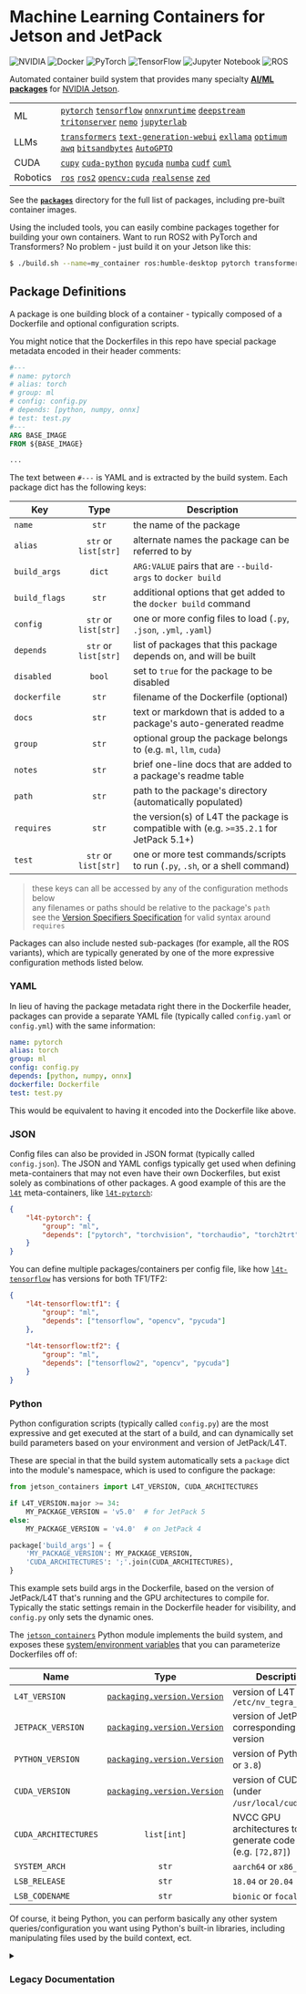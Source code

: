 # Machine Learning Containers for Jetson and JetPack

![NVIDIA](https://img.shields.io/static/v1?style=for-the-badge&message=NVIDIA&color=222222&logo=NVIDIA&logoColor=76B900&label=) ![Docker](https://img.shields.io/badge/docker-%230db7ed.svg?style=for-the-badge&logo=docker&logoColor=white) ![PyTorch](https://img.shields.io/badge/PyTorch-%23EE4C2C.svg?style=for-the-badge&logo=PyTorch&logoColor=white) ![TensorFlow](https://img.shields.io/badge/TensorFlow-%23FF6F00.svg?style=for-the-badge&logo=TensorFlow&logoColor=white) ![Jupyter Notebook](https://img.shields.io/badge/jupyter-%26FA0F00.svg?style=for-the-badge&logo=jupyter&logoColor=white) ![ROS](https://img.shields.io/badge/ros-%230A0FF9.svg?style=for-the-badge&logo=ros&logoColor=white) 

Automated container build system that provides many specialty [**AI/ML packages**](packages) for [NVIDIA Jetson](https://developer.nvidia.com/embedded-computing).

| | |
|---|---|
| ML | [`pytorch`](packages/pytorch) [`tensorflow`](packages/tensorflow) [`onnxruntime`](packages/onnxruntime) [`deepstream`](packages/deepstream) [`tritonserver`](packages/tritonserver) [`nemo`](packages/nemo) [`jupyterlab`](packages/jupyterlab) |
| LLMs | [`transformers`](packages/llm/transformers) [`text-generation-webui`](packages/llm/text-generation-webui) [`exllama`](packages/llm/exllama) [`optimum`](packages/llm/optimum) [`awq`](packages/llm/awq) [`bitsandbytes`](packages/llm/bitsandbytes) [`AutoGPTQ`](packages/llm/auto-gptq) |
| CUDA | [`cupy`](packages/cupy) [`cuda-python`](packages/cuda-python) [`pycuda`](packages/pycuda) [`numba`](packages/numba) [`cudf`](packages/rapids/cudf) [`cuml`](packages/rapids/cuml) |
| Robotics | [`ros`](packages/ros) [`ros2`](packages/ros) [`opencv:cuda`](packages/opencv) [`realsense`](packages/realsense) [`zed`](packages/zed) |

See the [**`packages`**](packages) directory for the full list of packages, including pre-built container images.

Using the included tools, you can easily combine packages together for building your own containers.  Want to run ROS2 with PyTorch and Transformers?  No problem - just build it on your Jetson like this:

```bash
$ ./build.sh --name=my_container ros:humble-desktop pytorch transformers
```

## Package Definitions

A package is one building block of a container - typically composed of a Dockerfile and optional configuration scripts.

You might notice that the Dockerfiles in this repo have special package metadata encoded in their header comments:

```dockerfile
#---
# name: pytorch
# alias: torch
# group: ml
# config: config.py
# depends: [python, numpy, onnx]
# test: test.py
#---
ARG BASE_IMAGE
FROM ${BASE_IMAGE}

...
```

The text between `#---` is YAML and is extracted by the build system.  Each package dict has the following keys:

| Key           |         Type         | Description                                                                             |
|---------------|:--------------------:|-----------------------------------------------------------------------------------------|
| `name`        |         `str`        | the name of the package                                                                 |
| `alias`       | `str` or `list[str]` | alternate names the package can be referred to by                                       |
| `build_args`  |        `dict`        | `ARG:VALUE` pairs that are `--build-args` to `docker build`                             |
| `build_flags` |         `str`        | additional options that get added to the `docker build` command                         |
| `config`      | `str` or `list[str]` | one or more config files to load (`.py`, `.json`, `.yml`, `.yaml`)                      |
| `depends`     | `str` or `list[str]` | list of packages that this package depends on, and will be built                        |
| `disabled`    | `bool`               | set to `true` for the package to be disabled                                            |
| `dockerfile`  | `str`                | filename of the Dockerfile (optional)                                                   |
| `docs`        | `str`                | text or markdown that is added to a package's auto-generated readme                     |
| `group`       | `str`                | optional group the package belongs to (e.g. `ml`, `llm`, `cuda`)                        |
| `notes`       | `str`                | brief one-line docs that are added to a package's readme table                          |
| `path`        | `str`                | path to the package's directory (automatically populated)                               |
| `requires`    | `str`                | the version(s) of L4T the package is compatible with (e.g. `>=35.2.1` for JetPack 5.1+) |
| `test`        | `str` or `list[str]` | one or more test commands/scripts to run (`.py`, `.sh`, or a shell command)             |

> these keys can all be accessed by any of the configuration methods below<br>
> any filenames or paths should be relative to the package's `path`<br>
> see the [Version Specifiers Specification](https://packaging.pypa.io/en/latest/specifiers.html) for valid syntax around `requires`

Packages can also include nested sub-packages (for example, all the ROS variants), which are typically generated by one of the more expressive configuration methods listed below.

### YAML

In lieu of having the package metadata right there in the Dockerfile header, packages can provide a separate YAML file (typically called `config.yaml` or `config.yml`) with the same information:

```yaml
name: pytorch
alias: torch
group: ml
config: config.py
depends: [python, numpy, onnx]
dockerfile: Dockerfile
test: test.py
```

This would be equivalent to having it encoded into the Dockerfile like above.

### JSON

Config files can also be provided in JSON format (typically called `config.json`).  The JSON and YAML configs typically get used when defining meta-containers that may not even have their own Dockerfiles, but exist solely as combinations of other packages.  A good example of this are the [`l4t`](packages/l4t) meta-containers, like [`l4t-pytorch`](packages/l4t/l4t-pytorch):

```json
{
    "l4t-pytorch": {
        "group": "ml",
        "depends": ["pytorch", "torchvision", "torchaudio", "torch2trt", "opencv", "pycuda"]
    }
}
```

You can define multiple packages/containers per config file, like how [`l4t-tensorflow`](packages/l4t/l4t-tensorflow) has versions for both TF1/TF2:

```json
{
    "l4t-tensorflow:tf1": {
        "group": "ml",
        "depends": ["tensorflow", "opencv", "pycuda"]
    },
    
    "l4t-tensorflow:tf2": {
        "group": "ml",
        "depends": ["tensorflow2", "opencv", "pycuda"]
    }
}
```

### Python

Python configuration scripts (typically called `config.py`) are the most expressive and get executed at the start of a build, and can dynamically set build parameters based on your environment and version of JetPack/L4T.

These are special in that the build system automatically sets a `package` dict into the module's namespace, which is used to configure the package:

```python
from jetson_containers import L4T_VERSION, CUDA_ARCHITECTURES

if L4T_VERSION.major >= 34:  
	MY_PACKAGE_VERSION = 'v5.0'  # for JetPack 5
else:                        
	MY_PACKAGE_VERSION = 'v4.0'  # on JetPack 4

package['build_args'] = {
    'MY_PACKAGE_VERSION': MY_PACKAGE_VERSION,
    'CUDA_ARCHITECTURES': ';'.join(CUDA_ARCHITECTURES),
}
```

This example sets build args in the Dockerfile, based on the version of JetPack/L4T that's running and the GPU architectures to compile for.  Typically the static settings remain in the Dockerfile header for visibility, and `config.py` only sets the dynamic ones.


The [`jetson_containers`](jetson_containers) Python module implements the build system, and exposes these [system/environment variables](jetson_containers/l4t_version.py) that you can parameterize Dockerfiles off of:

| Name                 |                                       Type                                      | Description                                                  |
|----------------------|:-------------------------------------------------------------------------------:|--------------------------------------------------------------|
| `L4T_VERSION`        | [`packaging.version.Version`](https://packaging.pypa.io/en/latest/version.html) | version of L4T from `/etc/nv_tegra_release`                  |
| `JETPACK_VERSION`    | [`packaging.version.Version`](https://packaging.pypa.io/en/latest/version.html) | version of JetPack corresponding to L4T version              |
| `PYTHON_VERSION`     | [`packaging.version.Version`](https://packaging.pypa.io/en/latest/version.html) | version of Python (`3.6` or `3.8`)                           |
| `CUDA_VERSION`       | [`packaging.version.Version`](https://packaging.pypa.io/en/latest/version.html) | version of CUDA (under `/usr/local/cuda`)                    |
| `CUDA_ARCHITECTURES` |                                   `list[int]`                                   | NVCC GPU architectures to generate code for (e.g. `[72,87]`) |
| `SYSTEM_ARCH`        |                                      `str`                                      | `aarch64` or `x86_64`                                        |
| `LSB_RELEASE`        |                                      `str`                                      | `18.04` or `20.04`                                           |
| `LSB_CODENAME`       |                                      `str`                                      | `bionic` or `focal`                                          |

Of course, it being Python, you can perform basically any other system queries/configuration you want using Python's built-in libraries, including manipulating files used by the build context, ect.
 

<details>
<summary><h3>Legacy Documentation</h3></summary>

This project provides Dockerfiles, build scripts, and container images for machine learning on [NVIDIA Jetson](https://developer.nvidia.com/embedded-computing):

* [`l4t-ml`](https://ngc.nvidia.com/catalog/containers/nvidia:l4t-ml)
* [`l4t-pytorch`](https://ngc.nvidia.com/catalog/containers/nvidia:l4t-pytorch)
* [`l4t-tensorflow`](https://ngc.nvidia.com/catalog/containers/nvidia:l4t-tensorflow)

The following ROS containers are also available, which can be pulled from [DockerHub](https://hub.docker.com/repository/docker/dustynv/ros) or built from source:

| Distro | Base | Desktop | PyTorch |
|----|:----:|:----:|:----:|
| ROS Melodic   | [`ros-base`](https://hub.docker.com/repository/registry-1.docker.io/dustynv/ros/tags?name=melodic)           | X | X |
| ROS Noetic    | [`ros-base`](https://hub.docker.com/repository/registry-1.docker.io/dustynv/ros/tags?name=noetic-ros-base)   | X | [`PyTorch`](https://hub.docker.com/repository/registry-1.docker.io/dustynv/ros/tags?name=noetic-pytorch) |
| ROS2 Foxy     | [`ros-base`](https://hub.docker.com/repository/registry-1.docker.io/dustynv/ros/tags?name=foxy-ros-base)     | [`desktop`](https://hub.docker.com/repository/registry-1.docker.io/dustynv/ros/tags?name=foxy-desktop) | [`PyTorch`](https://hub.docker.com/repository/registry-1.docker.io/dustynv/ros/tags?name=foxy-pytorch) |
| ROS2 Galactic | [`ros-base`](https://hub.docker.com/repository/registry-1.docker.io/dustynv/ros/tags?name=galactic-ros-base) | [`desktop`](https://hub.docker.com/repository/registry-1.docker.io/dustynv/ros/tags?name=galactic-desktop) | [`PyTorch`](https://hub.docker.com/repository/registry-1.docker.io/dustynv/ros/tags?name=galactic-pytorch) |
| ROS2 Humble   | [`ros-base`](https://hub.docker.com/repository/registry-1.docker.io/dustynv/ros/tags?name=humble-ros-base)   | [`desktop`](https://hub.docker.com/repository/registry-1.docker.io/dustynv/ros/tags?name=humble-desktop) | [`PyTorch`](https://hub.docker.com/repository/registry-1.docker.io/dustynv/ros/tags?name=humble-pytorch) |
| ROS2 Iron     | [`ros-base`](https://hub.docker.com/repository/registry-1.docker.io/dustynv/ros/tags?name=iron-ros-base)   | [`desktop`](https://hub.docker.com/repository/registry-1.docker.io/dustynv/ros/tags?name=iron-desktop) | [`PyTorch`](https://hub.docker.com/repository/registry-1.docker.io/dustynv/ros/tags?name=iron-pytorch) |

The PyTorch-based ROS containers also have the [jetson-inference](https://github.com/dusty-nv/jetson-inference) and [ros_deep_learning](https://github.com/dusty-nv/ros_deep_learning) packages installed.

## Pre-Built Container Images

The following images can be pulled from NGC or DockerHub without needing to build the containers yourself:

<details>
<summary>
<a href=https://ngc.nvidia.com/catalog/containers/nvidia:l4t-ml><b>l4t-ml</b></a> (<code>nvcr.io/nvidia/l4t-ml:r35.2.1-py3</code>)
</summary>
</br>

|                                                                                     | L4T Version | Container Tag                                      |
|-------------------------------------------------------------------------------------|:-----------:|----------------------------------------------------|
| [`l4t-ml`](https://ngc.nvidia.com/catalog/containers/nvidia:l4t-ml)                 |   R35.2.1   | `nvcr.io/nvidia/l4t-ml:r35.2.1-py3`                |
|                                                                                     |   R35.1.0   | `nvcr.io/nvidia/l4t-ml:r35.1.0-py3`                |
|                                                                                     |   R34.1.1   | `nvcr.io/nvidia/l4t-ml:r34.1.1-py3`                |
|                                                                                     |   R34.1.0   | `nvcr.io/nvidia/l4t-ml:r34.1.0-py3`                |
|                                                                                     |   R32.7.1   | `nvcr.io/nvidia/l4t-ml:r32.7.1-py3`                |
|                                                                                     |   R32.6.1   | `nvcr.io/nvidia/l4t-ml:r32.6.1-py3`                |
|                                                                                     |   R32.5.0*  | `nvcr.io/nvidia/l4t-ml:r32.5.0-py3`                |
|                                                                                     |   R32.4.4   | `nvcr.io/nvidia/l4t-ml:r32.4.4-py3`                |
|                                                                                     |   R32.4.3   | `nvcr.io/nvidia/l4t-ml:r32.4.3-py3`                |

</details>
<details>
<summary>
<a href=https://ngc.nvidia.com/catalog/containers/nvidia:l4t-pytorch><b>l4t-pytorch</b></a> (<code>nvcr.io/nvidia/l4t-pytorch:r35.2.1-pth2.0-py3</code>)
</summary>
</br>

|                                                                                     | L4T Version | Container Tag                                      |
|-------------------------------------------------------------------------------------|:-----------:|----------------------------------------------------|
| [`l4t-pytorch`](https://ngc.nvidia.com/catalog/containers/nvidia:l4t-pytorch)       |   R35.2.1   | `nvcr.io/nvidia/l4t-pytorch:r35.2.1-pth2.0-py3`    |
|                                                                                     |   R35.1.0   | `nvcr.io/nvidia/l4t-pytorch:r35.1.0-pth1.13-py3`   |
|                                                                                     |   R35.1.0   | `nvcr.io/nvidia/l4t-pytorch:r35.1.0-pth1.12-py3`   |
|                                                                                     |   R35.1.0   | `nvcr.io/nvidia/l4t-pytorch:r35.1.0-pth1.11-py3`   |
|                                                                                     |   R34.1.1   | `nvcr.io/nvidia/l4t-pytorch:r34.1.1-pth1.12-py3`   |
|                                                                                     |   R34.1.1   | `nvcr.io/nvidia/l4t-pytorch:r34.1.1-pth1.11-py3`   |
|                                                                                     |   R34.1.0   | `nvcr.io/nvidia/l4t-pytorch:r34.1.0-pth1.12-py3`   |
|                                                                                     |   R32.7.1   | `nvcr.io/nvidia/l4t-pytorch:r32.7.1-pth1.10-py3`   |
|                                                                                     |   R32.7.1   | `nvcr.io/nvidia/l4t-pytorch:r32.7.1-pth1.9-py3`    |
|                                                                                     |   R32.6.1   | `nvcr.io/nvidia/l4t-pytorch:r32.6.1-pth1.9-py3`    |
|                                                                                     |   R32.6.1   | `nvcr.io/nvidia/l4t-pytorch:r32.6.1-pth1.8-py3`    |
|                                                                                     |   R32.5.0*  | `nvcr.io/nvidia/l4t-pytorch:r32.5.0-pth1.7-py3`    |
|                                                                                     |   R32.5.0*  | `nvcr.io/nvidia/l4t-pytorch:r32.5.0-pth1.6-py3`    |
|                                                                                     |   R32.4.4   | `nvcr.io/nvidia/l4t-pytorch:r32.4.4-pth1.6-py3`    |
|                                                                                     |   R32.4.3   | `nvcr.io/nvidia/l4t-pytorch:r32.4.3-pth1.6-py3`    |

</details>
<details>
<summary>
<a href=https://ngc.nvidia.com/catalog/containers/nvidia:l4t-tensorflow><b>l4t-tensorflow</b></a> (<code>nvcr.io/nvidia/l4t-tensorflow:r35.2.1-tf2.11-py3</code>)
</summary>
</br>

|                                                                                     | L4T Version | Container Tag                                      |
|-------------------------------------------------------------------------------------|:-----------:|----------------------------------------------------|
| [`l4t-tensorflow`](https://ngc.nvidia.com/catalog/containers/nvidia:l4t-tensorflow) |   R35.2.1   | `nvcr.io/nvidia/l4t-tensorflow:r35.2.1-tf2.11-py3` |
|                                                                                     |   R35.1.0   | `nvcr.io/nvidia/l4t-tensorflow:r35.1.0-tf1.15-py3` |
|                                                                                     |   R35.1.0   | `nvcr.io/nvidia/l4t-tensorflow:r35.1.0-tf2.9-py3`  |
|                                                                                     |   R34.1.1   | `nvcr.io/nvidia/l4t-tensorflow:r34.1.1-tf1.15-py3` |
|                                                                                     |   R34.1.1   | `nvcr.io/nvidia/l4t-tensorflow:r34.1.1-tf2.8-py3`  |
|                                                                                     |   R34.1.0   | `nvcr.io/nvidia/l4t-tensorflow:r34.1.0-tf1.15-py3` |
|                                                                                     |   R34.1.0   | `nvcr.io/nvidia/l4t-tensorflow:r34.1.0-tf2.8-py3`  |
|                                                                                     |   R32.7.1   | `nvcr.io/nvidia/l4t-tensorflow:r32.7.1-tf1.15-py3` |
|                                                                                     |   R32.7.1   | `nvcr.io/nvidia/l4t-tensorflow:r32.7.1-tf2.7-py3`  |
|                                                                                     |   R32.6.1   | `nvcr.io/nvidia/l4t-tensorflow:r32.6.1-tf1.15-py3` |
|                                                                                     |   R32.6.1   | `nvcr.io/nvidia/l4t-tensorflow:r32.6.1-tf2.5-py3`  |
|                                                                                     |   R32.5.0*  | `nvcr.io/nvidia/l4t-tensorflow:r32.5.0-tf1.15-py3` |
|                                                                                     |   R32.5.0*  | `nvcr.io/nvidia/l4t-tensorflow:r32.5.0-tf2.3-py3`  |
|                                                                                     |   R32.4.4   | `nvcr.io/nvidia/l4t-tensorflow:r32.4.4-tf1.15-py3` |
|                                                                                     |   R32.4.4   | `nvcr.io/nvidia/l4t-tensorflow:r32.4.4-tf2.3-py3`  |
|                                                                                     |   R32.4.3   | `nvcr.io/nvidia/l4t-tensorflow:r32.4.3-tf1.15-py3` |
|                                                                                     |   R32.4.3   | `nvcr.io/nvidia/l4t-tensorflow:r32.4.3-tf2.2-py3`  |

</details>

#### ROS

<details>
<summary>
<a href=https://hub.docker.com/repository/registry-1.docker.io/dustynv/ros/tags?name=melodic><b>ROS Melodic</b></a> (<code>dustynv/ros:melodic-ros-base-l4t-r32.7.1</code>)
</summary>
</br>

|                                                                                     | L4T Version | Container Tag                                      |
|-------------------------------------------------------------------------------------|:-----------:|----------------------------------------------------|
| [`ROS Melodic`](https://hub.docker.com/repository/registry-1.docker.io/dustynv/ros/tags?name=melodic) <sup>(ros-base)</sup> |   R32.7.1   | `dustynv/ros:melodic-ros-base-l4t-r32.7.1`         |
|                                                                                     |   R32.6.1   | `dustynv/ros:melodic-ros-base-l4t-r32.6.1`         |
|                                                                                     |   R32.5.0*  | `dustynv/ros:melodic-ros-base-l4t-r32.5.0`         |
|                                                                                     |   R32.4.4   | `dustynv/ros:melodic-ros-base-l4t-r32.4.4`         |

</details>
<details>
<summary>
<a href=https://hub.docker.com/repository/registry-1.docker.io/dustynv/ros/tags?name=noetic><b>ROS Noetic</b></a> (<code>dustynv/ros:noetic-ros-base-l4t-r35.3.1</code>)
</summary>
</br>

|                                                                                     | L4T Version | Container Tag                                      |
|-------------------------------------------------------------------------------------|:-----------:|----------------------------------------------------|
| [`ROS Noetic`](https://hub.docker.com/repository/registry-1.docker.io/dustynv/ros/tags?name=noetic-ros-base) <sup>(ros-base)</sup> |   R35.3.1   | `dustynv/ros:noetic-ros-base-l4t-r35.3.1`          |
|                                                                                     |   R35.2.1   | `dustynv/ros:noetic-ros-base-l4t-r35.2.1`          |
|                                                                                     |   R35.1.0   | `dustynv/ros:noetic-ros-base-l4t-r35.1.0`          |
|                                                                                     |   R34.1.1   | `dustynv/ros:noetic-ros-base-l4t-r34.1.1`          |
|                                                                                     |   R34.1.0   | `dustynv/ros:noetic-ros-base-l4t-r34.1.0`          |
|                                                                                     |   R32.7.1   | `dustynv/ros:noetic-ros-base-l4t-r32.7.1`          |
|                                                                                     |   R32.6.1   | `dustynv/ros:noetic-ros-base-l4t-r32.6.1`          |
|                                                                                     |   R32.5.0*  | `dustynv/ros:noetic-ros-base-l4t-r32.5.0`          |
|                                                                                     |   R32.4.4   | `dustynv/ros:noetic-ros-base-l4t-r32.4.4`          |
| [`ROS Noetic`](https://hub.docker.com/repository/registry-1.docker.io/dustynv/ros/tags?name=noetic-pytorch) <sup>(PyTorch)</sup> |   R35.3.1   | `dustynv/ros:noetic-pytorch-l4t-r35.3.1`          |
|                                                                                     |   R35.2.1   | `dustynv/ros:noetic-pytorch-l4t-r35.2.1`          |
|                                                                                     |   R35.1.0   | `dustynv/ros:noetic-pytorch-l4t-r35.1.0`          |
|                                                                                     |   R34.1.1   | `dustynv/ros:noetic-pytorch-l4t-r34.1.1`          |
|                                                                                     |   R34.1.0   | `dustynv/ros:noetic-pytorch-l4t-r34.1.0`          |
|                                                                                     |   R32.7.1   | `dustynv/ros:noetic-pytorch-l4t-r32.7.1`          |
|                                                                                     |   R32.6.1   | `dustynv/ros:noetic-pytorch-l4t-r32.6.1`          |
|                                                                                     |   R32.5.0*  | `dustynv/ros:noetic-pytorch-l4t-r32.5.0`          |
|                                                                                     |   R32.4.4   | `dustynv/ros:noetic-pytorch-l4t-r32.4.4`          |

</details>

#### ROS2

<details>
<summary>
<a href=https://hub.docker.com/repository/registry-1.docker.io/dustynv/ros/tags?name=foxy><b>ROS2 Foxy</b></a> (<code>dustynv/ros:foxy-ros-base-l4t-r35.3.1</code>)
</summary>
</br>

|                                                                                     | L4T Version | Container Tag                                      |
|-------------------------------------------------------------------------------------|:-----------:|----------------------------------------------------|
| [`ROS2 Foxy`](https://hub.docker.com/repository/registry-1.docker.io/dustynv/ros/tags?name=foxy-ros-base) <sup>(ros-base)</sup> |   R35.3.1   | `dustynv/ros:foxy-ros-base-l4t-r35.3.1`            |
|                                                                                     |   R35.2.1   | `dustynv/ros:foxy-ros-base-l4t-r35.2.1`            |
|                                                                                     |   R35.1.0   | `dustynv/ros:foxy-ros-base-l4t-r35.1.0`            |
|                                                                                     |   R34.1.1   | `dustynv/ros:foxy-ros-base-l4t-r34.1.1`            |
|                                                                                     |   R34.1.0   | `dustynv/ros:foxy-ros-base-l4t-r34.1.0`            |
|                                                                                     |   R32.7.1   | `dustynv/ros:foxy-ros-base-l4t-r32.7.1`            |
|                                                                                     |   R32.6.1   | `dustynv/ros:foxy-ros-base-l4t-r32.6.1`            |
|                                                                                     |   R32.5.0*  | `dustynv/ros:foxy-ros-base-l4t-r32.5.0`            |
|                                                                                     |   R32.4.4   | `dustynv/ros:foxy-ros-base-l4t-r32.4.4`            |
| [`ROS2 Foxy`](https://hub.docker.com/repository/registry-1.docker.io/dustynv/ros/tags?name=foxy-desktop) <sup>(desktop)</sup> |   R35.3.1   | `dustynv/ros:foxy-desktop-l4t-r35.3.1`          |
|                                                                                     |   R35.1.0   | `dustynv/ros:foxy-desktop-l4t-r35.2.1`          |
|                                                                                     |   R35.1.0   | `dustynv/ros:foxy-desktop-l4t-r35.1.0`          |
|                                                                                     |   R34.1.1   | `dustynv/ros:foxy-desktop-l4t-r34.1.1`          |
| [`ROS2 Foxy`](https://hub.docker.com/repository/registry-1.docker.io/dustynv/ros/tags?name=foxy-pytorch) <sup>(PyTorch)</sup> |   R35.3.1   | `dustynv/ros:foxy-pytorch-l4t-r35.3.1`            |
|                                                                                     |   R35.2.1   | `dustynv/ros:foxy-pytorch-l4t-r35.2.1`            |
|                                                                                     |   R35.1.0   | `dustynv/ros:foxy-pytorch-l4t-r35.1.0`            |
|                                                                                     |   R34.1.1   | `dustynv/ros:foxy-pytorch-l4t-r34.1.1`            |
|                                                                                     |   R34.1.0   | `dustynv/ros:foxy-pytorch-l4t-r34.1.0`            |
|                                                                                     |   R32.7.1   | `dustynv/ros:foxy-pytorch-l4t-r32.7.1`            |
|                                                                                     |   R32.6.1   | `dustynv/ros:foxy-pytorch-l4t-r32.6.1`            |
|                                                                                     |   R32.5.0*  | `dustynv/ros:foxy-pytorch-l4t-r32.5.0`            |
|                                                                                     |   R32.4.4   | `dustynv/ros:foxy-pytorch-l4t-r32.4.4`            |

</details>
<details>
<summary>
<a href=https://hub.docker.com/repository/registry-1.docker.io/dustynv/ros/tags?name=galactic><b>ROS2 Galactic</b></a> (<code>dustynv/ros:galactic-ros-base-l4t-r35.3.1</code>)
</summary>
</br>

|                                                                                     | L4T Version | Container Tag                                      |
|-------------------------------------------------------------------------------------|:-----------:|----------------------------------------------------|
| [`ROS2 Galactic`](https://hub.docker.com/repository/registry-1.docker.io/dustynv/ros/tags?name=galactic-ros-base) <sup>(ros-base)</sup> |   R35.3.1   | `dustynv/ros:galactic-ros-base-l4t-r35.3.1`        |
|                                                                                     |   R35.2.1   | `dustynv/ros:galactic-ros-base-l4t-r35.2.1`        |
|                                                                                     |   R35.1.0   | `dustynv/ros:galactic-ros-base-l4t-r35.1.0`        |
|                                                                                     |   R34.1.1   | `dustynv/ros:galactic-ros-base-l4t-r34.1.1`        |
|                                                                                     |   R34.1.0   | `dustynv/ros:galactic-ros-base-l4t-r34.1.0`        |
|                                                                                     |   R32.7.1   | `dustynv/ros:galactic-ros-base-l4t-r32.7.1`        |
|                                                                                     |   R32.6.1   | `dustynv/ros:galactic-ros-base-l4t-r32.6.1`        |
|                                                                                     |   R32.5.0*  | `dustynv/ros:galactic-ros-base-l4t-r32.5.0`        |
|                                                                                     |   R32.4.4   | `dustynv/ros:galactic-ros-base-l4t-r32.4.4`        |
| [`ROS2 Galactic`](https://hub.docker.com/repository/registry-1.docker.io/dustynv/ros/tags?name=galactic-desktop) <sup>(desktop)</sup> |   R35.3.1   | `dustynv/ros:galactic-desktop-l4t-r35.3.1`          |
|                                                                                     |   R35.2.1   | `dustynv/ros:galactic-desktop-l4t-r35.2.1`          |
|                                                                                     |   R35.1.0   | `dustynv/ros:galactic-desktop-l4t-r35.1.0`          |
|                                                                                     |   R34.1.1   | `dustynv/ros:galactic-desktop-l4t-r34.1.1`        |
| [`ROS2 Galactic`](https://hub.docker.com/repository/registry-1.docker.io/dustynv/ros/tags?name=galactic-pytorch) <sup>(PyTorch)</sup> |   R35.3.1   | `dustynv/ros:galactic-pytorch-l4t-r35.3.1`        |
|                                                                                     |   R35.2.1   | `dustynv/ros:galactic-pytorch-l4t-r35.2.1`        |
|                                                                                     |   R35.1.0   | `dustynv/ros:galactic-pytorch-l4t-r35.1.0`        |
|                                                                                     |   R34.1.1   | `dustynv/ros:galactic-pytorch-l4t-r34.1.1`        |
|                                                                                     |   R34.1.0   | `dustynv/ros:galactic-pytorch-l4t-r34.1.0`        |
|                                                                                     |   R32.7.1   | `dustynv/ros:galactic-pytorch-l4t-r32.7.1`        |
|                                                                                     |   R32.6.1   | `dustynv/ros:galactic-pytorch-l4t-r32.6.1`        |
|                                                                                     |   R32.5.0*  | `dustynv/ros:galactic-pytorch-l4t-r32.5.0`        |
|                                                                                     |   R32.4.4   | `dustynv/ros:galactic-pytorch-l4t-r32.4.4`        |

</details>
<details>
<summary>
<a href=https://hub.docker.com/repository/registry-1.docker.io/dustynv/ros/tags?name=humble><b>ROS2 Humble</b></a> (<code>dustynv/ros:humble-ros-base-l4t-r35.3.1</code>)
</summary>
</br>

|                                                                                     | L4T Version | Container Tag                                      |
|-------------------------------------------------------------------------------------|:-----------:|----------------------------------------------------|
| [`ROS2 Humble`](https://hub.docker.com/repository/registry-1.docker.io/dustynv/ros/tags?name=humble-ros-base) <sup>(ros-base)</sup> |   R35.3.1   | `dustynv/ros:humble-ros-base-l4t-r35.3.1`          |
|                                                                                     |   R35.2.1   | `dustynv/ros:humble-ros-base-l4t-r35.2.1`          |
|                                                                                     |   R35.1.0   | `dustynv/ros:humble-ros-base-l4t-r35.1.0`          |
|                                                                                     |   R34.1.1   | `dustynv/ros:humble-ros-base-l4t-r34.1.1`          |
|                                                                                     |   R34.1.0   | `dustynv/ros:humble-ros-base-l4t-r34.1.0`          |
|                                                                                     |   R32.7.1   | `dustynv/ros:humble-ros-base-l4t-r32.7.1`          |
| [`ROS2 Humble`](https://hub.docker.com/repository/registry-1.docker.io/dustynv/ros/tags?name=humble-desktop) <sup>(desktop)</sup> |   R35.3.1   | `dustynv/ros:humble-desktop-l4t-r35.3.1`          |
|                                                                                     |   R35.2.1   | `dustynv/ros:humble-desktop-l4t-r35.2.1`          |
|                                                                                     |   R35.1.0   | `dustynv/ros:humble-desktop-l4t-r35.1.0`          |
|                                                                                     |   R34.1.1   | `dustynv/ros:humble-desktop-l4t-r34.1.1`          |
|                                                                                     |   R32.7.1   | `dustynv/ros:humble-desktop-l4t-r32.7.1`          |
| [`ROS2 Humble`](https://hub.docker.com/repository/registry-1.docker.io/dustynv/ros/tags?name=humble-pytorch) <sup>(PyTorch)</sup> |   R35.3.1   | `dustynv/ros:humble-pytorch-l4t-r35.3.1`          |
|                                                                                     |   R35.2.1   | `dustynv/ros:humble-pytorch-l4t-r35.2.1`          |
|                                                                                     |   R35.1.0   | `dustynv/ros:humble-pytorch-l4t-r35.1.0`          |
|                                                                                     |   R34.1.1   | `dustynv/ros:humble-pytorch-l4t-r34.1.1`          |
|                                                                                     |   R34.1.0   | `dustynv/ros:humble-pytorch-l4t-r34.1.0`          |
|                                                                                     |   R32.7.1   | `dustynv/ros:humble-pytorch-l4t-r32.7.1`          |

</details>
<details>
<summary>
<a href=https://hub.docker.com/repository/registry-1.docker.io/dustynv/ros/tags?name=iron><b>ROS2 Iron</b></a> (<code>dustynv/ros:iron-ros-base-l4t-r35.3.1</code>)
</summary>
</br>

|                                                                                     | L4T Version | Container Tag                                      |
|-------------------------------------------------------------------------------------|:-----------:|----------------------------------------------------|
| [`ROS2 Iron`](https://hub.docker.com/repository/registry-1.docker.io/dustynv/ros/tags?name=iron-ros-base) <sup>(ros-base)</sup> |   R35.3.1   | `dustynv/ros:iron-ros-base-l4t-r35.3.1`          |
|                                                                                     |   R35.2.1   | `dustynv/ros:iron-ros-base-l4t-r35.2.1`          |
|                                                                                     |   R35.1.0   | `dustynv/ros:iron-ros-base-l4t-r35.1.0`          |
|                                                                                     |   R32.7.1   | `dustynv/ros:iron-ros-base-l4t-r32.7.1`          |
| [`ROS2 Iron`](https://hub.docker.com/repository/registry-1.docker.io/dustynv/ros/tags?name=iron-desktop) <sup>(desktop)</sup> |   R35.3.1   | `dustynv/ros:iron-desktop-l4t-r35.3.1`          |
|                                                                                     |   R35.2.1   | `dustynv/ros:iron-desktop-l4t-r35.2.1`          |
|                                                                                     |   R35.1.0   | `dustynv/ros:iron-desktop-l4t-r35.1.0`          |
|                                                                                     |   R32.7.1   | `dustynv/ros:iron-desktop-l4t-r32.7.1`          |
| [`ROS2 Iron`](https://hub.docker.com/repository/registry-1.docker.io/dustynv/ros/tags?name=iron-pytorch) <sup>(PyTorch)</sup> |   R35.3.1   | `dustynv/ros:iron-pytorch-l4t-r35.3.1`          |
|                                                                                     |   R35.2.1   | `dustynv/ros:iron-pytorch-l4t-r35.2.1`          |
|                                                                                     |   R35.1.0   | `dustynv/ros:iron-pytorch-l4t-r35.1.0`          |
|                                                                                     |   R32.7.1   | `dustynv/ros:iron-pytorch-l4t-r32.7.1`          |

</details>

> **note:** L4T R32.x containers can run on other versions of R32.x (e.g. R32.7.1 containers can run on R32.7.2)<br/>
> &nbsp;&nbsp;&nbsp;&nbsp;&nbsp;&nbsp;&nbsp;&nbsp;&nbsp; L4T R35 containers can run on other versions of R35 (e.g. R35.1.0 containers can run on R35.2.1)

To download and run one of these images, you can use the included run script from the repo:

``` bash
# L4T version in the container tag should match your L4T version
$ scripts/docker_run.sh -c nvcr.io/nvidia/l4t-pytorch:r32.5.0-pth1.7-py3
```

For other configurations, below are the instructions to build and test the containers using the included Dockerfiles.

## Building the Containers

To rebuild the containers from a Jetson device running [JetPack 4.4](https://developer.nvidia.com/embedded/jetpack) or newer, first clone this repo:

``` bash
$ git clone https://github.com/dusty-nv/jetson-containers
$ cd jetson-containers
```

Before proceeding, make sure you have set your [Docker Default Runtime](#docker-default-runtime) to `nvidia` as shown below:

### Docker Default Runtime

To enable access to the CUDA compiler (nvcc) during `docker build` operations, add `"default-runtime": "nvidia"` to your `/etc/docker/daemon.json` configuration file before attempting to build the containers:

``` json
{
    "runtimes": {
        "nvidia": {
            "path": "nvidia-container-runtime",
            "runtimeArgs": []
        }
    },

    "default-runtime": "nvidia"
}
```

You will then want to restart the Docker service or reboot your system before proceeding.

### ML Containers

To build the ML containers (`l4t-pytorch`, `l4t-tensorflow`, `l4t-ml`), use [`scripts/docker_build_ml.sh`](scripts/docker_build_ml.sh) - along with an optional argument of which container(s) to build: 

``` bash
$ ./scripts/docker_build_ml.sh all        # build all: l4t-pytorch, l4t-tensorflow, and l4t-ml
$ ./scripts/docker_build_ml.sh pytorch    # build only l4t-pytorch
$ ./scripts/docker_build_ml.sh tensorflow # build only l4t-tensorflow
```

> You have to build `l4t-pytorch` and `l4t-tensorflow` to build `l4t-ml`, because it uses those base containers in the multi-stage build.

Note that the TensorFlow and PyTorch pip wheel installers for aarch64 are automatically downloaded in the Dockerfiles from the [Jetson Zoo](https://elinux.org/Jetson_Zoo).

### ROS Containers

To build the ROS containers, use [`scripts/docker_build_ros.sh`](scripts/docker_build_ros.sh) with the `--distro` option to specify the name of the ROS distro to build and `--package` to specify the ROS package to build (the default package is `ros_base`):

``` bash
$ ./scripts/docker_build_ros.sh --distro all     # build all ROS distros (default)
$ ./scripts/docker_build_ros.sh --distro humble  # build only humble (ros_base)
$ ./scripts/docker_build_ros.sh --distro humble --package desktop  # build humble desktop
```

The package options are:  `ros_base`, `ros_core`, and `desktop` - you can also specify `--with-pytorch` to build variants with support for PyTorch, [jetson-inference](https://github.com/dusty-nv/jetson-inference) and [ros_deep_learning](https://github.com/dusty-nv/ros_deep_learning). 

## Run the Containers

To run ROS container, first you should get the container name , type the command which built container, if container has been built successfully, it will give your container name like bellow.

```bash
$ ./scripts/docker_build_ros.s --distro humble
 ... 
Successfully built ebc1d71f00f3
Successfully tagged ros:humble-ros-base-l4t-r35.1.0 # ros:humble-ros-base-l4t-r35.1.0 is the container name
```

Then, type

```bash
$ ./scripts/docker_run.sh -c ros:humble-ros-base-l4t-r35.1.0
```

to run the container.

## Testing the Containers

To run a series of automated tests on the packages installed in the containers, run the following from your `jetson-containers` directory:

``` bash
$ ./scripts/docker_test_ml.sh all        # test all: l4t-pytorch, l4t-tensorflow, and l4t-ml
$ ./scripts/docker_test_ml.sh pytorch    # test only l4t-pytorch
$ ./scripts/docker_test_ml.sh tensorflow # test only l4t-tensorflow
```

To test ROS:

``` bash
$ ./scripts/docker_test_ros.sh all       # test if the build of ROS all was successful: 'melodic', 'noetic', 'eloquent', 'foxy'
$ ./scripts/docker_test_ros.sh melodic   # test if the build of 'ROS melodic' was successful
$ ./scripts/docker_test_ros.sh noetic    # test if the build of 'ROS noetic' was successful
$ ./scripts/docker_test_ros.sh eloquent  # test if the build of 'ROS eloquent' was successful
$ ./scripts/docker_test_ros.sh foxy      # test if the build of 'ROS foxy' was successful
```

</details>

